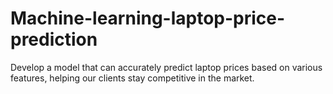 # Machine-learning-laptop-price-prediction
Develop a model that can accurately predict laptop prices based on various features, helping our clients stay competitive in the market.
